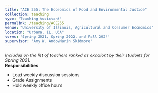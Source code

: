 ```yaml
---
title: "ACE 255: The Economics of Food and Environmental Justice"
collection: teaching
type: "Teaching Assistant"
permalink: /teaching/ACE255
venue: "University of Illinois, Agricultural and Consumer Economics"
location: "Urbana, IL, USA"
terms: 'Spring 2021, Spring 2022, and Fall 2024'
supervisor: 'Amy W. Ando/Marin Skidmore'
---
```

_Included on the list of teachers ranked as excellent by their students for Spring 2021._<br>
**Responsibilities**
* Lead weekly discussion sessions
* Grade Assignments
* Hold weekly office hours
